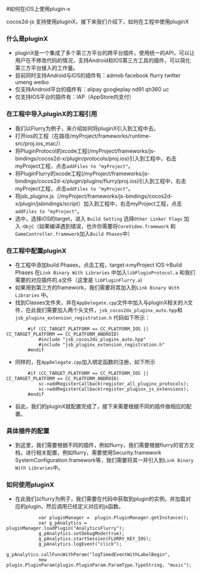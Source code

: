 #如何在iOS上使用plugin-x

cocos2d-js 支持使用pluginX，接下来我们介绍下，如何在工程中使用pluginX

### 什么是pluginX

 - pluginX是一个集成了多个第三方平台的跨平台插件，使用统一的API，可以让用户在不修改代码的情况，支持Android和IOS第三方工具的插件，可以简化第三方平台接入的工作量。
 - 目前同时支持Android与IOS的插件有：admob facebook flurry twitter umeng weibo
 - 仅支持Android平台的插件有：alipay googleplay nd91 qh360 uc
 - 仅支持IOS平台的插件有：IAP（AppStore内支付）
 
### 在工程中导入pluginX的工程引用

 - 我们以Flurry为例子，来介绍如何将pluginX引入到工程中去。
 - 打开ios的工程（在路径/myProject/frameworks/runtime-src/proj.ios_mac/）
 - 将PluginProtocol的xcode工程(/myProject/frameworks/js-bindings/cocos2d-x/plugin/protocols/proj.ios)引入到工程中，右击myProject工程，点击`addFiles to "myProject"`。
 -  将PluginFlurry的xcode工程(/myProject/frameworks/js-bindings/cocos2d-x/plugin/plugins/flurry/proj.ios)引入到工程中，右击myProject工程，点击`addFiles to "myProject"`。
 - 将jsb_pluginx.js（/myProject/frameworks/js-bindings/cocos2d-x/plugin/jsbindings/script）加入到工程中，右击myProject工程，点击`addFiles to "myProject"`。
 - 选中，选择iOS的target，进入 `Build Setting` 选择`Other Linker Flags` 加入`-ObjC`（如果编译遇到错误，也许你需要将`CoreVideo.framework` 和 `GameController.framework`加入`Build Phases`中）
### 在工程中配置pluginX

- 在工程中添加build Phases，点击工程，target->myProject IOS->Build Phases 在`Link Binary With Libraries` 中加入`libPluginProtocol.a` 和我们需要的对应插件的.a文件（这里是 `libPluginFlurry.a`）
- 如果用到第三方的framework，我们需要将其加入到`Link Binary With Libraries` 中。
- 找到Classes文件夹，并在`AppDelegate.cpp`文件中加入与pluginX相关的.h文件，在此我们需要加入两个头文件，`jsb_cocos2dx_pluginx_auto.hpp`和`jsb_pluginx_extension_registration.h` 代码如下所示：

````
		#if (CC_TARGET_PLATFORM == CC_PLATFORM_IOS || CC_TARGET_PLATFORM == CC_PLATFORM_ANDROID)
			#include "jsb_cocos2dx_pluginx_auto.hpp"
			#include "jsb_pluginx_extension_registration.h"
		#endif
````

- 同样的，在`AppDelegate.cpp`加入绑定函数的注册，如下所示

```
		#if (CC_TARGET_PLATFORM == CC_PLATFORM_IOS || CC_TARGET_PLATFORM == CC_PLATFORM_ANDROID)
    		sc->addRegisterCallback(register_all_pluginx_protocols);
    		sc->addRegisterCallback(register_pluginx_js_extensions);
		#endif
```
- 自此，我们的pluginX就配置完成了，接下来需要根据不同的插件做相应的配置。
### 具体插件的配置

 - 到这里，我们需要根据不同的插件，例如flurry，我们需要根据flurry的官方文档，进行相关配置，例如flurry，需要使用Security.framework SystemConfiguration.framework等，我们需要将其一并引入到`Link Binary With Libraries`中。

### 如何使用pluginX

- 在此我们以flurry为例子，我们需要在代码中获取到plugin的实例，并加载对应的plugin，然后调用已经定义对应的js函数。

```
	        var pluginManager =  plugin.PluginManager.getInstance();
        	var g_pAnalytics = pluginManager.loadPlugin("AnalyticsFlurry");
        	g_pAnalytics.setDebugMode(true);
       		g_pAnalytics.startSession(FLURRY_KEY_IOS);
        	g_pAnalytics.logEvent("click");
        	g_pAnalytics.callFuncWithParam("logTimedEventWithLabelBegin",
            new plugin.PluginParam(plugin.PluginParam.ParamType.TypeString, "music");
```
